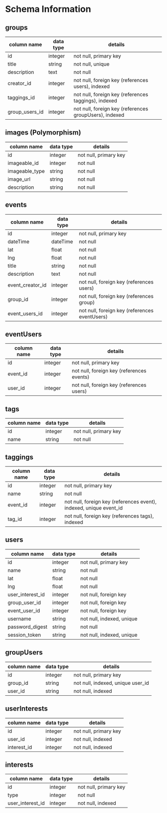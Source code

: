 # Schema Information

## groups
column name  | data type | details
-------------|-----------|-----------------------
id           | integer   | not null, primary key
title        | string    | not null, unique
description  | text      | not null
creator_id   | integer   | not null, foreign key (references users), indexed
taggings_id  | integer   | not null, foreign key (references taggings), indexed
group_users_id| integer   | not null, foreign key (references groupUsers), indexed

## images (Polymorphism)
column name      | data type | details
-----------------|-----------|-----------------------
id               | integer   | not null, primary key
imageable_id     | integer   | not null
imageable_type   | string    | not null
image_url        | string    | not null
description      | string    | not null

## events
column name      | data type | details
-----------------|-----------|-----------------------
id               | integer   | not null, primary key
dateTime         | dateTime  | not null
lat              | float     | not null
lng              | float     | not null
title            | string    | not null
description      | text      | not null
event_creator_id | integer   | not null, foreign key (references users)
group_id         | integer   | not null, foreign key (references group)
event_users_id   | integer   | not null, foreign key (references eventUsers)

## eventUsers
column name | data type | details
------------|-----------|-----------------------
id          | integer   | not null, primary key
event_id    | integer   | not null, foreign key (references events)
user_id     | integer   | not null, foreign key (references users)

## tags
column name | data type | details
------------|-----------|-----------------------
id          | integer   | not null, primary key
name        | string    | not null

## taggings
column name | data type | details
------------|-----------|-----------------------
id          | integer   | not null, primary key
name        | string    | not null
event_id    | integer   | not null, foreign key (references event), indexed, unique event_id
tag_id      | integer   | not null, foreign key (references tags), indexed

## users
column name     | data type | details
----------------|-----------|-----------------------
id              | integer   | not null, primary key
name            | string    | not null
lat             | float     | not null
lng             | float     | not null
user_interest_id| integer   | not null, foreign key
group_user_id   | integer   | not null, foreign key
event_user_id   | integer   | not null, foreign key
username        | string    | not null, indexed, unique
password_digest | string    | not null
session_token   | string    | not null, indexed, unique

## groupUsers
column name     | data type | details
----------------|-----------|-----------------------
id              | integer   | not null, primary key
group_id        | string    | not null, indexed, unique user_id
user_id         | string    | not null, indexed

## userInterests
column name     | data type | details
----------------|-----------|-----------------------
id              | integer   | not null, primary key
user_id         | integer   | not null, indexed
interest_id     | integer   | not null, indexed

## interests
column name     | data type | details
----------------|-----------|-----------------------
id              | integer   | not null, primary key
type            | integer   | not null
user_interest_id| integer   | not null, indexed
